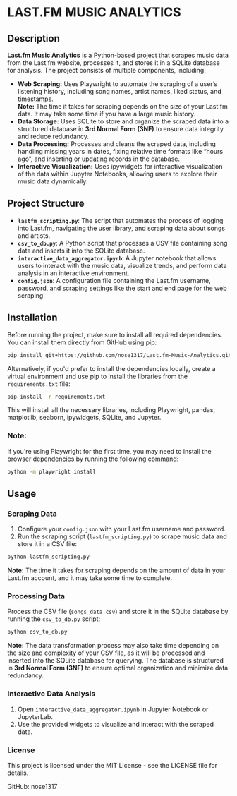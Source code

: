 # LAST.FM MUSIC ANALYTICS

## Description

**Last.fm Music Analytics** is a Python-based project that scrapes music data from the Last.fm website, processes it, and stores it in a SQLite database for analysis. The project consists of multiple components, including:

- **Web Scraping:** Uses Playwright to automate the scraping of a user’s listening history, including song names, artist names, liked status, and timestamps.  
**Note:** The time it takes for scraping depends on the size of your Last.fm data. It may take some time if you have a large music history.
- **Data Storage:** Uses SQLite to store and organize the scraped data into a structured database in **3rd Normal Form (3NF)** to ensure data integrity and reduce redundancy.
- **Data Processing:** Processes and cleans the scraped data, including handling missing years in dates, fixing relative time formats like “hours ago”, and inserting or updating records in the database.
- **Interactive Visualization:** Uses ipywidgets for interactive visualization of the data within Jupyter Notebooks, allowing users to explore their music data dynamically.

## Project Structure

- **`lastfm_scripting.py`**: The script that automates the process of logging into Last.fm, navigating the user library, and scraping data about songs and artists.
- **`csv_to_db.py`**: A Python script that processes a CSV file containing song data and inserts it into the SQLite database.
- **`interactive_data_aggregator.ipynb`**: A Jupyter notebook that allows users to interact with the music data, visualize trends, and perform data analysis in an interactive environment.
- **`config.json`**: A configuration file containing the Last.fm username, password, and scraping settings like the start and end page for the web scraping.

## Installation

Before running the project, make sure to install all required dependencies. You can install them directly from GitHub using pip:

```bash
pip install git+https://github.com/nose1317/Last.fm-Music-Analytics.git
```

Alternatively, if you'd prefer to install the dependencies locally, create a virtual environment and use pip to install the libraries from the `requirements.txt` file:

```bash
pip install -r requirements.txt
```

This will install all the necessary libraries, including Playwright, pandas, matplotlib, seaborn, ipywidgets, SQLite, and Jupyter.

### Note:
If you're using Playwright for the first time, you may need to install the browser dependencies by running the following command:

```bash
python -m playwright install
```


## Usage

### Scraping Data

1. Configure your `config.json` with your Last.fm username and password.
2. Run the scraping script (`lastfm_scripting.py`) to scrape music data and store it in a CSV file:

```bash
python lastfm_scripting.py
```

**Note:** The time it takes for scraping depends on the amount of data in your Last.fm account, and it may take some time to complete.

### Processing Data

Process the CSV file (`songs_data.csv`) and store it in the SQLite database by running the `csv_to_db.py` script:

```bash
python csv_to_db.py
```

**Note:** The data transformation process may also take time depending on the size and complexity of your CSV file, as it will be processed and inserted into the SQLite database for querying. The database is structured in **3rd Normal Form (3NF)** to ensure optimal organization and minimize data redundancy.

### Interactive Data Analysis

1. Open `interactive_data_aggregator.ipynb` in Jupyter Notebook or JupyterLab.
2. Use the provided widgets to visualize and interact with the scraped data.

### License

This project is licensed under the MIT License - see the LICENSE file for details.

GitHub: nose1317
